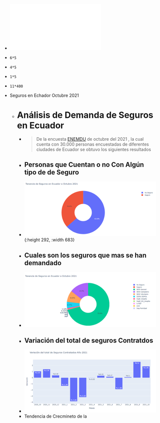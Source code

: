 - ![Informe Contrato 73  Proyecto Alumnus+vf signed (1).pdf](../assets/Informe_Contrato_73_Proyecto_Alumnus+vf_signed_(1)_1637552839114_0.pdf)
- ```calc
  6*5
  ```
- ```calc
  4*5
  ```
- ```calc
  1*5
  ```
- ```calc
  11*400
  ```
- Seguros en Echador Octubre 2021
	- # Análisis de Demanda de Seguros en Ecuador
		- > De la encuesta [ENEMDU](https://www.ecuadorencifras.gob.ec/estadisticas-laborales-octubre-2021/) de octubre del 2021 , la cual cuenta con  30.000 personas  encuestadas de diferentes ciudades de Ecuador  se obtuvo los siguientes resultados
		- ##  Personas que Cuentan  o no Con Algún tipo de de Seguro
		- ![image.png](../assets/image_1639328584563_0.png){:height 292, :width 683}
		- ## Cuales son los seguros que mas se han demandado
		- ![image.png](../assets/image_1639328794232_0.png)
		- ## Variación del total de seguros Contratdos
		- ![image.png](../assets/image_1639342807510_0.png)
		- Tendencia de Crecmineto de la
